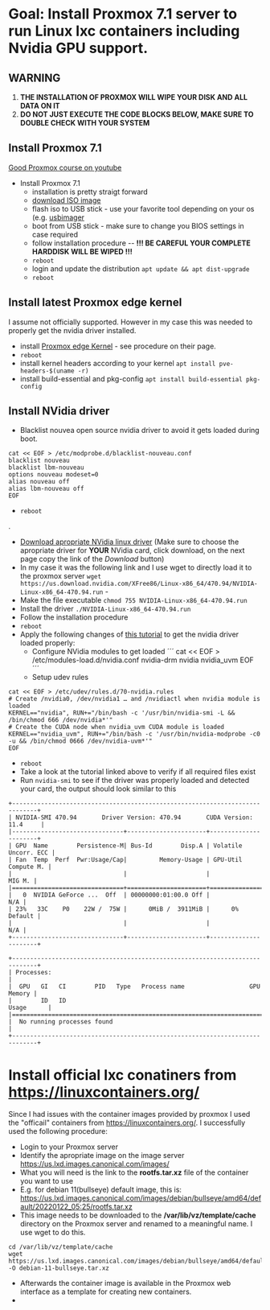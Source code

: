 # Goal: Install Proxmox 7.1 server to run Linux lxc containers including Nvidia GPU support.

## WARNING
1. __THE INSTALLATION OF PROXMOX WILL WIPE YOUR DISK AND ALL DATA ON IT__
2. __DO NOT JUST EXECUTE THE CODE BLOCKS BELOW, MAKE SURE TO DOUBLE CHECK WITH YOUR SYSTEM__

## Install Proxmox 7.1

[Good Proxmox course on youtube](https://www.youtube.com/playlist?list=PLT98CRl2KxKHnlbYhtABg6cF50bYa8Ulo)

- Install Proxmox 7.1
  - installation is pretty straigt forward
  - [download ISO image](https://www.proxmox.com/en/downloads)
  - flash iso to USB stick - use your favorite tool depending on your os (e.g. [usbimager](https://bztsrc.gitlab.io/usbimager/)
  - boot from USB stick - make sure to change you BIOS settings in case required
  - follow installation procedure -- __!!! BE CAREFUL YOUR COMPLETE HARDDISK WILL BE WIPED !!!__
  - `reboot`
  - login and update the distribution `apt update && apt dist-upgrade`
  - `reboot`


## Install latest Proxmox edge kernel
I assume not officially supported. However in my case this was needed to properly get the nvidia driver installed.

- install [Proxmox edge Kernel](https://github.com/fabianishere/pve-edge-kernel) - see procedure on their page.
- `reboot`
- install kernel headers according to your kernel `apt install pve-headers-$(uname -r)`
- install build-essential and pkg-config `apt install build-essential pkg-config`

## Install NVidia driver
- Blacklist nouvea open source nvidia driver to avoid it gets loaded during boot.
```
cat << EOF > /etc/modprobe.d/blacklist-nouveau.conf
blacklist nouveau
blacklist lbm-nouveau
options nouveau modeset=0
alias nouveau off
alias lbm-nouveau off
EOF
```
- `reboot`


.
- [Download apropriate NVidia linux driver](https://www.nvidia.com/Download/index.aspx?lang=en-us) (Make sure to choose the apropriate driver for __YOUR__ NVidia card, click download, on the next page copy the link of the _Download_ button)
- In my case it was the following link and I use wget to directly load it to the proxmox server `wget https://us.download.nvidia.com/XFree86/Linux-x86_64/470.94/NVIDIA-Linux-x86_64-470.94.run` - 
- Make the file executable `chmod 755 NVIDIA-Linux-x86_64-470.94.run`
- Install the driver `./NVIDIA-Linux-x86_64-470.94.run`
- Follow the installation procedure
- `reboot`
- Apply the following changes of [this tutorial](https://passbe.com/2020/02/19/gpu-nvidia-passthrough-on-proxmox-lxc-container/) to get the nvidia driver loaded properly:
  - Configure NVidia modules to get loaded
´´´
cat << EOF > /etc/modules-load.d/nvidia.conf
nvidia-drm
nvidia
nvidia_uvm
EOF
´´´
  - Setup udev rules
```
cat << EOF > /etc/udev/rules.d/70-nvidia.rules
# Create /nvidia0, /dev/nvidia1 … and /nvidiactl when nvidia module is loaded
KERNEL=="nvidia", RUN+="/bin/bash -c '/usr/bin/nvidia-smi -L && /bin/chmod 666 /dev/nvidia*'"
# Create the CUDA node when nvidia_uvm CUDA module is loaded
KERNEL=="nvidia_uvm", RUN+="/bin/bash -c '/usr/bin/nvidia-modprobe -c0 -u && /bin/chmod 0666 /dev/nvidia-uvm*'"
EOF
```
  - `reboot`
  - Take a look at the tutorial linked above to verify if all required files exist
  - Run `nvidia-smi` to see if the driver was properly loaded and detected your card, the output should look similar to this
```
+-----------------------------------------------------------------------------+
| NVIDIA-SMI 470.94       Driver Version: 470.94       CUDA Version: 11.4     |
|-------------------------------+----------------------+----------------------+
| GPU  Name        Persistence-M| Bus-Id        Disp.A | Volatile Uncorr. ECC |
| Fan  Temp  Perf  Pwr:Usage/Cap|         Memory-Usage | GPU-Util  Compute M. |
|                               |                      |               MIG M. |
|===============================+======================+======================|
|   0  NVIDIA GeForce ...  Off  | 00000000:01:00.0 Off |                  N/A |
| 23%   33C    P0    22W /  75W |      0MiB /  3911MiB |      0%      Default |
|                               |                      |                  N/A |
+-------------------------------+----------------------+----------------------+
                                                                               
+-----------------------------------------------------------------------------+
| Processes:                                                                  |
|  GPU   GI   CI        PID   Type   Process name                  GPU Memory |
|        ID   ID                                                   Usage      |
|=============================================================================|
|  No running processes found                                                 |
+-----------------------------------------------------------------------------+
```

# Install official lxc conatiners from https://linuxcontainers.org/

Since I had issues with the container images provided by proxmox I used the "officail" containers from https://linuxcontainers.org/. I successfully used the following procedure:
- Login to your Proxmox server
- Identify the apropriate image on the image server https://us.lxd.images.canonical.com/images/
- What you will need is the link to the __rootfs.tar.xz__ file of the container you want to use
- E.g. for debian 11(bullseye) default image, this is: https://us.lxd.images.canonical.com/images/debian/bullseye/amd64/default/20220122_05:25/rootfs.tar.xz
- This image needs to be downloaded to the __/var/lib/vz/template/cache__ directory on the Proxmox server and renamed to a meaningful name. I use wget to do this.
```
cd /var/lib/vz/template/cache
wget https://us.lxd.images.canonical.com/images/debian/bullseye/amd64/default/20220122_05:25/rootfs.tar.xz -O debian-11-bullseye.tar.xz
```
- Afterwards the container image is available in the Proxmox web interface as a template for creating new containers.
- 
